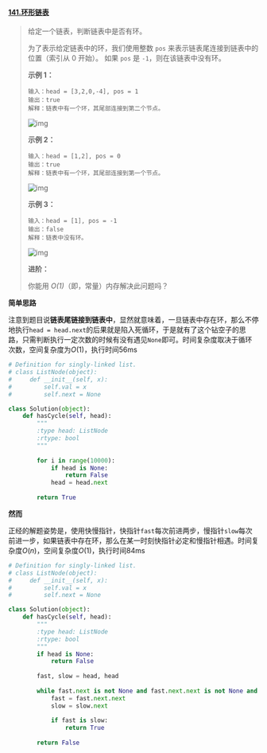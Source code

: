 #### [141.环形链表](https://leetcode-cn.com/problems/linked-list-cycle/)

> 给定一个链表，判断链表中是否有环。
>
> 为了表示给定链表中的环，我们使用整数 `pos` 来表示链表尾连接到链表中的位置（索引从 0 开始）。 如果 `pos` 是 `-1`，则在该链表中没有环。
>
>  
>
> **示例 1：**
>
> ```
> 输入：head = [3,2,0,-4], pos = 1
> 输出：true
> 解释：链表中有一个环，其尾部连接到第二个节点。
> ```
>
> ![img](https://assets.leetcode-cn.com/aliyun-lc-upload/uploads/2018/12/07/circularlinkedlist.png)
>
> **示例 2：**
>
> ```
> 输入：head = [1,2], pos = 0
> 输出：true
> 解释：链表中有一个环，其尾部连接到第一个节点。
> ```
>
> ![img](https://assets.leetcode-cn.com/aliyun-lc-upload/uploads/2018/12/07/circularlinkedlist_test2.png)
>
> **示例 3：**
>
> ```
> 输入：head = [1], pos = -1
> 输出：false
> 解释：链表中没有环。
> ```
>
> ![img](https://assets.leetcode-cn.com/aliyun-lc-upload/uploads/2018/12/07/circularlinkedlist_test3.png)
>
>  
>
> **进阶：**
>
> 你能用 *O(1)*（即，常量）内存解决此问题吗？

**简单思路**

注意到题目说**链表尾链接到链表中**，显然就意味着，一旦链表中存在环，那么不停地执行```head = head.next```的后果就是陷入死循环，于是就有了这个钻空子的思路，只需判断执行一定次数的时候有没有遇见```None```即可。时间复杂度取决于循环次数，空间复杂度为$O(1)$，执行时间56ms

```python
# Definition for singly-linked list.
# class ListNode(object):
#     def __init__(self, x):
#         self.val = x
#         self.next = None

class Solution(object):
    def hasCycle(self, head):
        """
        :type head: ListNode
        :rtype: bool
        """
        
        for i in range(10000):
            if head is None:
                return False
            head = head.next
        
        return True
```

**然而**

正经的解题姿势是，使用快慢指针，快指针```fast```每次前进两步，慢指针```slow```每次前进一步，如果链表中存在环，那么在某一时刻快指针必定和慢指针相遇。时间复杂度$O(n)$，空间复杂度$O(1)$，执行时间84ms

```python
# Definition for singly-linked list.
# class ListNode(object):
#     def __init__(self, x):
#         self.val = x
#         self.next = None

class Solution(object):
    def hasCycle(self, head):
        """
        :type head: ListNode
        :rtype: bool
        """
        if head is None:
            return False
        
        fast, slow = head, head
        
        while fast.next is not None and fast.next.next is not None and slow.next is not None:
            fast = fast.next.next
            slow = slow.next
            
            if fast is slow:
                return True
        
        return False
```

